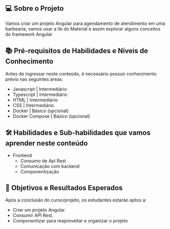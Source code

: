 ## 💻 Sobre o Projeto

Vamos criar um projeto Angular para agendamento de atendimento em uma barbearia, vamos usar a lib do Material e assim explorar alguns conceitos do framework Angular

## 📚 Pré-requisitos de Habilidades e Níveis de Conhecimento

Antes de ingressar neste conteúdo, é necessário possuir conhecimento prévio nas seguintes áreas:

  - Javascript | Intermediário
  - Typescript | Intermediário
  - HTML | Intermediário
  - CSS | Intermediário
  - Docker | Básico (opcional)
  - Docker Compose | Básico (opcional)

## 🛠️ Habilidades e Sub-habilidades que vamos aprender neste conteúdo

  - Frontend
    - Consumo de Api Rest
    - Comunicação com backend
    - Componentização

## 🎯 Objetivos e Resultados Esperados

Após a conclusão do curso/projeto, os estudantes estarão aptos a:

- Criar um projeto Angular.
- Consumir API Rest.
- Componentizar para reaproveitar e organizar o projeto

<!--START_SECTION:footer-->

<br />
<br />
